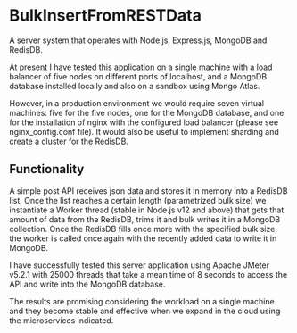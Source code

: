 # BulkInsertFromRESTData

A server system that operates with Node.js, Express.js, MongoDB and RedisDB.

At present I have tested this application on a single machine with a load balancer of five nodes on different ports of localhost, and a MongoDB database installed locally and also on a sandbox using Mongo Atlas.

However, in a production environment we would require seven virtual machines: five for the five nodes, one for the MongoDB database, and one for the installation of nginx with the configured load balancer (please see nginx_config.conf file). It would also be useful to implement sharding and create a cluster for the RedisDB.

## Functionality

A simple post API receives json data and stores it in memory into a RedisDB list. Once the list reaches a certain length (parametrized bulk size) we instantiate a Worker thread (stable in Node.js v12 and above) that gets that amount of data from the RedisDB, trims it and bulk writes it in a MongoDB collection.
Once the RedisDB fills once more with the specified bulk size, the worker is called once again with the recently added data to write it in MongoDB.

I have successfully tested this server application using Apache JMeter v5.2.1 with 25000 threads that take a mean time of 8 seconds to access the API and write into the MongoDB database.

The results are promising considering the workload on a single machine and they become stable and effective when we expand in the cloud using the microservices indicated.

